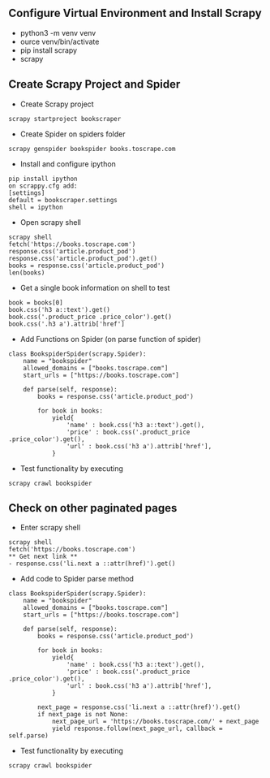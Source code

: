 ## Configure Virtual Environment and Install Scrapy
- python3 -m venv venv
- ource venv/bin/activate
- pip install scrapy
- scrapy

## Create Scrapy Project and Spider
- Create Scrapy project
```
scrapy startproject bookscraper
```
- Create Spider on spiders folder
```
scrapy genspider bookspider books.toscrape.com
```
- Install and configure ipython
```
pip install ipython
on scrappy.cfg add:
[settings]
default = bookscraper.settings
shell = ipython
```
- Open scrapy shell
```
scrapy shell
fetch('https://books.toscrape.com')
response.css('article.product_pod')
response.css('article.product_pod').get()
books = response.css('article.product_pod')
len(books)
```
- Get a single book information on shell to test
```
book = books[0]
book.css('h3 a::text').get()
book.css('.product_price .price_color').get()
book.css('.h3 a').attrib['href']
```
- Add Functions on Spider (on parse function of spider)

```
class BookspiderSpider(scrapy.Spider):
    name = "bookspider"
    allowed_domains = ["books.toscrape.com"]
    start_urls = ["https://books.toscrape.com"]

    def parse(self, response):
        books = response.css('article.product_pod')
        
        for book in books:
            yield{
                'name' : book.css('h3 a::text').get(),
                'price' : book.css('.product_price .price_color').get(),
                'url' : book.css('h3 a').attrib['href'],
            }
```
- Test functionality by executing
```
scrapy crawl bookspider
```

## Check on other paginated pages
- Enter scrapy shell
```
scrapy shell
fetch('https://books.toscrape.com')
** Get next link **
- response.css('li.next a ::attr(href)').get()
```

- Add code to Spider parse method
```
class BookspiderSpider(scrapy.Spider):
    name = "bookspider"
    allowed_domains = ["books.toscrape.com"]
    start_urls = ["https://books.toscrape.com"]

    def parse(self, response):
        books = response.css('article.product_pod')
        
        for book in books:
            yield{
                'name' : book.css('h3 a::text').get(),
                'price' : book.css('.product_price .price_color').get(),
                'url' : book.css('h3 a').attrib['href'],
            }
        
        next_page = response.css('li.next a ::attr(href)').get()
        if next_page is not None:
            next_page_url = 'https://books.toscrape.com/' + next_page
            yield response.follow(next_page_url, callback = self.parse)

```


- Test functionality by executing
```
scrapy crawl bookspider
```
